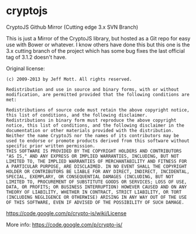 cryptojs
========

CryptoJS Github Mirror (Cutting edge 3.x SVN Branch)

This is just a Mirror of the CryptoJS library, but hosted as a Git repo for easy use with Bower or whatever. I know others have done this but this one is the 3.x cutting branch of the project which has some bug fixes the last official tag of 3.1.2 doesn't have.

Original license:

```
(c) 2009-2013 by Jeff Mott. All rights reserved.

Redistribution and use in source and binary forms, with or without modification, are permitted provided that the following conditions are met:

Redistributions of source code must retain the above copyright notice, this list of conditions, and the following disclaimer.
Redistributions in binary form must reproduce the above copyright notice, this list of conditions, and the following disclaimer in the documentation or other materials provided with the distribution.
Neither the name CryptoJS nor the names of its contributors may be used to endorse or promote products derived from this software without specific prior written permission.
THIS SOFTWARE IS PROVIDED BY THE COPYRIGHT HOLDERS AND CONTRIBUTORS "AS IS," AND ANY EXPRESS OR IMPLIED WARRANTIES, INCLUDING, BUT NOT LIMITED TO, THE IMPLIED WARRANTIES OF MERCHANTABILITY AND FITNESS FOR A PARTICULAR PURPOSE, ARE DISCLAIMED. IN NO EVENT SHALL THE COPYRIGHT HOLDER OR CONTRIBUTORS BE LIABLE FOR ANY DIRECT, INDIRECT, INCIDENTAL, SPECIAL, EXEMPLARY, OR CONSEQUENTIAL DAMAGES (INCLUDING, BUT NOT LIMITED TO, PROCUREMENT OF SUBSTITUTE GOODS OR SERVICES; LOSS OF USE, DATA, OR PROFITS; OR BUSINESS INTERRUPTION) HOWEVER CAUSED AND ON ANY THEORY OF LIABILITY, WHETHER IN CONTRACT, STRICT LIABILITY, OR TORT (INCLUDING NEGLIGENCE OR OTHERWISE) ARISING IN ANY WAY OUT OF THE USE OF THIS SOFTWARE, EVEN IF ADVISED OF THE POSSIBILITY OF SUCH DAMAGE.
```

https://code.google.com/p/crypto-js/wiki/License

More info:
https://code.google.com/p/crypto-js/
